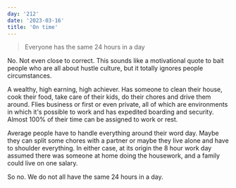 ```yaml
---
day: '212'
date: '2023-03-16'
title: 'On time'
---
```


> Everyone has the same 24 hours in a day

No. Not even close to correct. This sounds like a motivational quote to bait people who are all about hustle culture, but it totally ignores people circumstances.

A wealthy, high earning, high achiever. Has someone to clean their house, cook their food, take care of their kids, do their chores and drive them around. Flies business or first or even private, all of which are environments in which it's possible to work and has expedited boarding and security. Almost 100% of their time can be assigned to work or rest.

Average people have to handle everything around their word day. Maybe they can split some chores with a partner or maybe they live alone and have to shoulder everything. In either case, at its origin the 8 hour work day assumed there was someone at home doing the housework, and a family could live on one salary.

So no. We do not all have the same 24 hours in a day.
